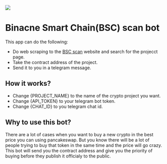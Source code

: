 ![](https://github.com/ahmadmardeni1/BSC-scan-bot/blob/main/BscScan%20bot%20(1).png)
# Binacne Smart Chain(BSC) scan bot
This app can do the following:
- Do web scraping to the [BSC scan](https://bscscan.com/) website and search for the projecct page.
- Take the contract address of the project.
- Send it to you in a telegram message.

## How it works?
- Change {PROJECT_NAME} to the name of the crypto project you want.
- Change {API_TOKEN} to your telegram bot token.
- Change {CHAT_ID} to you telegram chat id.

## Why to use this bot?
There are a lot of cases when you want to buy a new crypto in the best price you can using pancakeswap. But you know there will be a lot of people trying to buy that token in the same time and the price will go crazy. This bot will send you the contract address and give you the priority of buying before they publish it officialy to the public.

